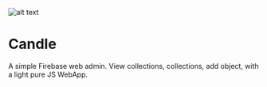 ![alt text](https://raw.githubusercontent.com/wdelenclos/FirebaseWebAdmin/blob/master/assets/img/logo.svg)
# Candle 
A simple Firebase web admin. View collections, collections, add object, with a light pure JS WebApp.
